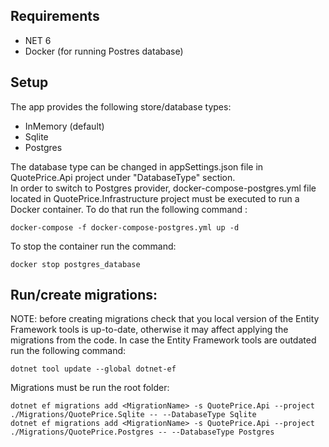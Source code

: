## Requirements
- NET 6
- Docker (for running Postres database)

## Setup
The app provides the following store/database types:
- InMemory (default)
- Sqlite
- Postgres

The database type can be changed in appSettings.json file in QuotePrice.Api project under "DatabaseType" section.<br />
In order to switch to Postgres provider, docker-compose-postgres.yml file located in QuotePrice.Infrastructure project must be executed to run a Docker container. To do that run the following command :
```console
docker-compose -f docker-compose-postgres.yml up -d
```
To stop the container run the command:
```console
docker stop postgres_database
```

## Run/create migrations:
NOTE: before creating migrations check that you local version of the Entity Framework tools is up-to-date, otherwise it may affect applying the migrations from the code. In case the Entity Framework tools are outdated run the following command:
```console
dotnet tool update --global dotnet-ef
```

Migrations must be run the root folder:
```console
dotnet ef migrations add <MigrationName> -s QuotePrice.Api --project ./Migrations/QuotePrice.Sqlite -- --DatabaseType Sqlite
dotnet ef migrations add <MigrationName> -s QuotePrice.Api --project ./Migrations/QuotePrice.Postgres -- --DatabaseType Postgres
```